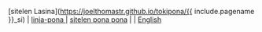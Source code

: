[sitelen Lasina](https://joelthomastr.github.io/tokipona/{{ include.pagename }}_si) | [<span class="lp">linja-pona </span>](https://joelthomastr.github.io/tokipona/ZZPAGENAMEZZ_lp) | [<span class="spp">sitelen pona pona</span>](https://joelthomastr.github.io/tokipona/ZZPAGENAMEZZ_spp) | [<i class="twa twa-framed-picture"></i><i class="twa twa-red-heart"></i>](https://joelthomastr.github.io/tokipona/ZZPAGENAMEZZ_se) | [English](https://joelthomastr.github.io/tokipona/ZZPAGENAMEZZ_en)
